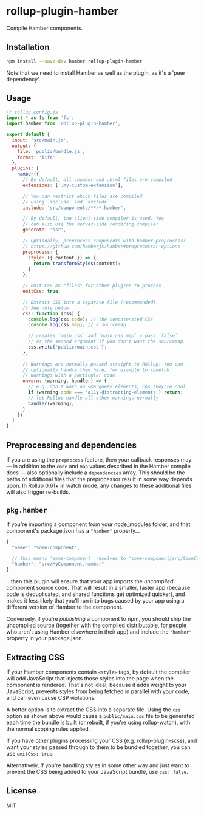 # rollup-plugin-hamber

Compile Hamber components.


## Installation

```bash
npm install --save-dev hamber rollup-plugin-hamber
```

Note that we need to install Hamber as well as the plugin, as it's a 'peer dependency'.


## Usage

```js
// rollup.config.js
import * as fs from 'fs';
import hamber from 'rollup-plugin-hamber';

export default {
  input: 'src/main.js',
  output: {
    file: 'public/bundle.js',
    format: 'iife'
  },
  plugins: [
    hamber({
      // By default, all .hamber and .html files are compiled
      extensions: ['.my-custom-extension'],

      // You can restrict which files are compiled
      // using `include` and `exclude`
      include: 'src/components/**/*.hamber',

      // By default, the client-side compiler is used. You
      // can also use the server-side rendering compiler
      generate: 'ssr',

      // Optionally, preprocess components with hamber.preprocess:
      // https://github.com/hamberjs/hamber#preprocessor-options
      preprocess: {
        style: ({ content }) => {
          return transformStyles(content);
        }
      },

      // Emit CSS as "files" for other plugins to process
      emitCss: true,

      // Extract CSS into a separate file (recommended).
      // See note below
      css: function (css) {
        console.log(css.code); // the concatenated CSS
        console.log(css.map); // a sourcemap

        // creates `main.css` and `main.css.map` — pass `false`
        // as the second argument if you don't want the sourcemap
        css.write('public/main.css');
      },
      
      // Warnings are normally passed straight to Rollup. You can
      // optionally handle them here, for example to squelch
      // warnings with a particular code
      onwarn: (warning, handler) => {
        // e.g. don't warn on <marquee> elements, cos they're cool
        if (warning.code === 'a11y-distracting-elements') return;
        // let Rollup handle all other warnings normally
        handler(warning);
      }
    })
  ]
}
```


## Preprocessing and dependencies

If you are using the `preprocess` feature, then your callback responses may — in addition to the `code` and `map` values described in the Hamber compile docs — also optionally include a `dependencies` array. This should be the paths of additional files that the preprocessor result in some way depends upon. In Rollup 0.61+ in watch mode, any changes to these additional files will also trigger re-builds.


## `pkg.hamber`

If you're importing a component from your node_modules folder, and that component's package.json has a `"hamber"` property...

```js
{
  "name": "some-component",

  // this means 'some-component' resolves to 'some-component/src/SomeComponent.hamber'
  "hamber": "src/MyComponent.hamber"
}
```

...then this plugin will ensure that your app imports the *uncompiled* component source code. That will result in a smaller, faster app (because code is deduplicated, and shared functions get optimized quicker), and makes it less likely that you'll run into bugs caused by your app using a different version of Hamber to the component.

Conversely, if you're *publishing* a component to npm, you should ship the uncompiled source (together with the compiled distributable, for people who aren't using Hamber elsewhere in their app) and include the `"hamber"` property in your package.json.


## Extracting CSS

If your Hamber components contain `<style>` tags, by default the compiler will add JavaScript that injects those styles into the page when the component is rendered. That's not ideal, because it adds weight to your JavaScript, prevents styles from being fetched in parallel with your code, and can even cause CSP violations.

A better option is to extract the CSS into a separate file. Using the `css` option as shown above would cause a `public/main.css` file to be generated each time the bundle is built (or rebuilt, if you're using rollup-watch), with the normal scoping rules applied.

If you have other plugins processing your CSS (e.g. rollup-plugin-scss), and want your styles passed through to them to be bundled together, you can use `emitCss: true`.

Alternatively, if you're handling styles in some other way and just want to prevent the CSS being added to your JavaScript bundle, use `css: false`.


## License

MIT
